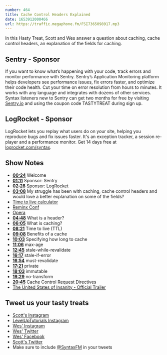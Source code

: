 ```yaml
---
number: 464
title: Cache Control Headers Explained
date: 1653912000466
url: https://traffic.megaphone.fm/FSI7365098917.mp3
---
```


In this Hasty Treat, Scott and Wes answer a question about caching, cache control headers, an explanation of the fields for caching.

## Sentry - Sponsor

If you want to know what’s happening with your code, track errors and monitor performance with Sentry. Sentry’s Application Monitoring platform helps developers see performance issues, fix errors faster, and optimize their code health. Cut your time on error resolution from hours to minutes. It works with any language and integrates with dozens of other services. Syntax listeners new to Sentry can get two months for  free by visiting [Sentry.io](https://sentry.io) and using the coupon code TASTYTREAT during sign up.

## LogRocket - Sponsor

LogRocket lets you replay what users do on your site, helping you reproduce bugs and fix issues faster. It's an exception tracker, a session re-player and a performance monitor. Get 14 days free at [logrocket.com/syntax](https://logrocket.com/syntax).

## Show Notes

* **[00:24](#t=00:24)** Welcome
* **[01:11](#t=01:11)** Sponsor: Sentry
* **[02:28](#t=02:28)** Sponsor: LogRocket
* **[03:08](#t=03:08)** My struggle has been with caching, cache control headers and would love a better explanation on some of the fields?
* [Time to live calculator](https://svelte.dev/repl/a779692677d44146b9118e0008cbb4d0?version=3.48.0)
* [Reminx Conf](https://remix.run/conf)
* [Opera](http://opera.com/)
* **[04:48](#t=04:48)** What is a header?
* **[06:05](#t=06:05)** What is caching?
* **[08:21](#t=08:21)** Time to live (TTL)
* **[09:08](#t=09:08)** Benefits of a cache
* **[10:03](#t=10:03)** Specifying how long to cache
* **[11:06](#t=11:06)** max-age
* **[12:45](#t=12:45)** stale-while-revalidate
* **[16:17](#t=16:17)** stale-if-error
* **[16:54](#t=16:54)** must-revalidate
* **[17:21](#t=17:21)** private
* **[18:03](#t=18:03)** immutable
* **[19:29](#t=19:29)** no-transform
* **[20:45](#t=20:45)** Cache Control Request Directives
* [The United States of Insanity - Official Trailer](https://www.youtube.com/watch?v=NBEK4NLcbrY)

## Tweet us your tasty treats

* [Scott's Instagram](https://www.instagram.com/stolinski/)
* [LevelUpTutorials Instagram](https://www.instagram.com/LevelUpTutorials/)
* [Wes' Instagram](https://www.instagram.com/wesbos/)
* [Wes' Twitter](https://twitter.com/wesbos)
* [Wes' Facebook](https://www.facebook.com/wesbos.developer)
* [Scott's Twitter](https://twitter.com/stolinski)
* Make sure to include [@SyntaxFM](https://twitter.com/SyntaxFM) in your tweets
